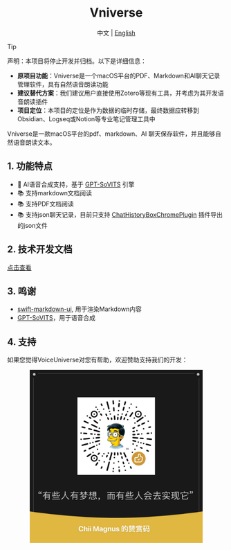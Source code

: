 <h1 align="center">
    Vniverse
</h1>

<div align="center">
    <a>中文</a> | <a href="README.en.md">English</a>
</div>

<!--idoc:ignore:start-->
> [!TIP]
> 声明：本项目将停止开发并归档。以下是详细信息：
> - **原项目功能**：Vniverse是一个macOS平台的PDF、Markdown和AI聊天记录管理软件，具有自然语音朗读功能
> - **建议替代方案**：我们建议用户直接使用Zotero等现有工具，并考虑为其开发语音朗读插件
> - **项目定位**：本项目的定位是作为数据的临时存储，最终数据应转移到Obsidian、Logseq或Notion等专业笔记管理工具中
<!--idoc:ignore:end-->

Vniverse是一款macOS平台的pdf、markdown、AI 聊天保存软件，并且能够自然语音朗读文本。


## 1. 功能特点
- 🤖 AI语音合成支持，基于 [GPT-SoVITS](https://github.com/RVC-Boss/GPT-SoVITS) 引擎
- 📚 支持markdown文档阅读
- 📚 支持PDF文档阅读
- 📚 支持json聊天记录，目前只支持 [ChatHistoryBoxChromePlugin](https://github.com/chiimagnus/ChatHistoryBoxChromePlugin) 插件导出的json文件


## 2. 技术开发文档
[点击查看](AITechRead.md)


## 3. 鸣谢
- [swift-markdown-ui](https://github.com/gonzalezreal/swift-markdown-ui), 用于渲染Markdown内容
- [GPT-SoVITS](https://github.com/RVC-Boss/GPT-SoVITS)，用于语音合成


## 4. 支持
如果您觉得VoiceUniverse对您有帮助，欢迎赞助支持我们的开发：

<div align="center">
  <img src="https://github.com/chiimagnus/logseq-AIsearch/blob/master/public/buymeacoffee.jpg" width="400">
</div>
